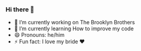 ### Hi there 👋

- 🔭 I’m currently working on The Brooklyn Brothers
- 🌱 I’m currently learning How to improve my code
- 😄 Pronouns: he/him
- ⚡ Fun fact: I love my bride ❤
